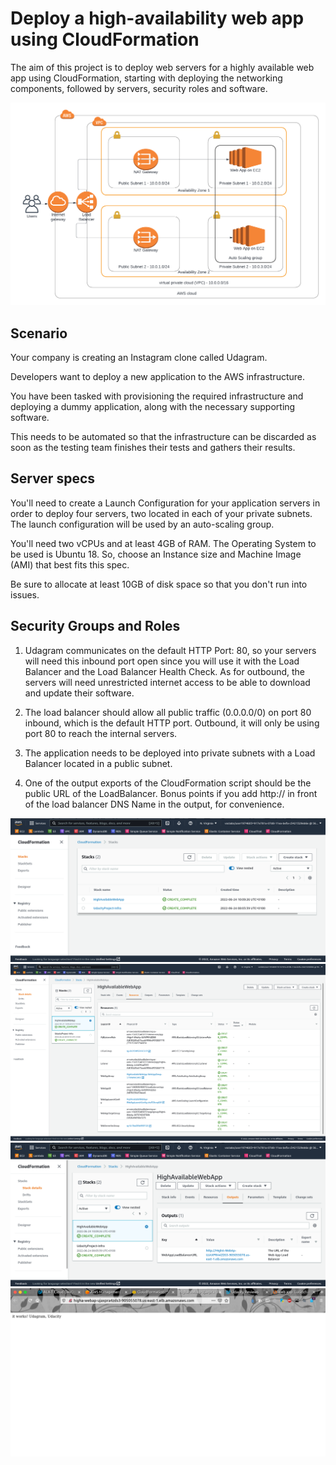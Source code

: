 # Deploy a high-availability web app using CloudFormation

The aim of this project is to deploy web servers for a highly available web app using CloudFormation, starting with deploying the networking components, followed by servers, security roles and software.

![web-app](./images/web-app.png)
## Scenario

Your company is creating an Instagram clone called Udagram.

Developers want to deploy a new application to the AWS infrastructure.

You have been tasked with provisioning the required infrastructure and deploying a dummy application, along with the necessary supporting software.

This needs to be automated so that the infrastructure can be discarded as soon as the testing team finishes their tests and gathers their results.

## Server specs

You'll need to create a Launch Configuration for your application servers in order to deploy four servers, two located in each of your private subnets. The launch configuration will be used by an auto-scaling group.

You'll need two vCPUs and at least 4GB of RAM. The Operating System to be used is Ubuntu 18. So, choose an Instance size and Machine Image (AMI) that best fits this spec.

Be sure to allocate at least 10GB of disk space so that you don't run into issues.

## Security Groups and Roles
1. Udagram communicates on the default HTTP Port: 80, so your servers will need this inbound port open since you will use it with the Load Balancer and the Load Balancer Health Check. As for outbound, the servers will need unrestricted internet access to be able to download and update their software.

2. The load balancer should allow all public traffic (0.0.0.0/0) on port 80 inbound, which is the default HTTP port. Outbound, it will only be using port 80 to reach the internal servers.

3. The application needs to be deployed into private subnets with a Load Balancer located in a public subnet.

4. One of the output exports of the CloudFormation script should be the public URL of the LoadBalancer. Bonus points if you add http:// in front of the load balancer DNS Name in the output, for convenience.

![cloudformation-stacks](./images/cloudformation-stacks.png)
![web-resources](./images/resources.png)
![LB-url](./images/dns-url-output.png)
![loadbalancer](./images/loadbalancer-working-test.png)